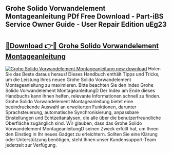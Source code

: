## Grohe Solido Vorwandelement Montageanleitung PDf Free Download - Part-iBS Service Owner Guide - User Repair Edition uEg23

# <h2><a href="http://df6k5sq.blite.top/?on=Grohe+Solido+Vorwandelement+Montageanleitung">🔗Download 👉🔴 Grohe Solido Vorwandelement Montageanleitung</a></h2>

[![Grohe Solido Vorwandelement Montageanleitung new download](https://i.imgur.com/lujVjoI.png)](http://df6k5sq.blite.top/?on=Grohe+Solido+Vorwandelement+Montageanleitung)
Holen Sie das Beste daraus heraus! Dieses Handbuch enthält Tipps und Tricks, um die Leistung Ihres neuen Grohe Solido Vorwandelement Montageanleitung zu maximieren. Bitte beachten Sie den Index Grohe Solido Vorwandelement MontageanleitungD Der Index am Ende dieses Handbuchs kann Ihnen helfen, relevante Informationen schnell zu finden. Grohe Solido Vorwandelement Montageanleitung bietet eine beeindruckende Auswahl an erweiterten Funktionen, darunter Sprachsteuerung, automatische Synchronisierung, anpassbare Einstellungen und Echtzeitanalysen, die alle über die benutzerfreundliche Oberfläche zugänglich sind. Wir glauben, dass das Grohe Solido Vorwandelement MontageanleitungD seinen Zweck erfüllt hat, um Ihnen den Einstieg in Ihr neues Gadget zu erleichtern. Sollten Sie eine Klärung oder Unterstützung benötigen, steht Ihnen unser Kundensupport-Team jederzeit zur Verfügung.
